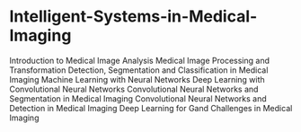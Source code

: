 # Intelligent-Systems-in-Medical-Imaging
Introduction to Medical Image Analysis Medical Image Processing and Transformation Detection, Segmentation and Classification in Medical Imaging Machine Learning with Neural Networks Deep Learning with Convolutional Neural Networks Convolutional Neural Networks and Segmentation in Medical Imaging Convolutional Neural Networks and Detection in Medical Imaging Deep Learning for Gand Challenges in Medical Imaging
